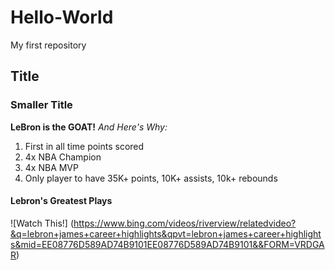 # Hello-World
My first repository

## Title
### Smaller Title
**LeBron is the GOAT!** *And Here's Why:*
1. First in all time points scored
2. 4x NBA Champion
3. 4x NBA MVP
4. Only player to have 35K+ points, 10K+ assists, 10k+ rebounds

#### Lebron's Greatest Plays
![Watch This!] (https://www.bing.com/videos/riverview/relatedvideo?&q=lebron+james+career+highlights&qpvt=lebron+james+career+highlights&mid=EE08776D589AD74B9101EE08776D589AD74B9101&&FORM=VRDGAR)


